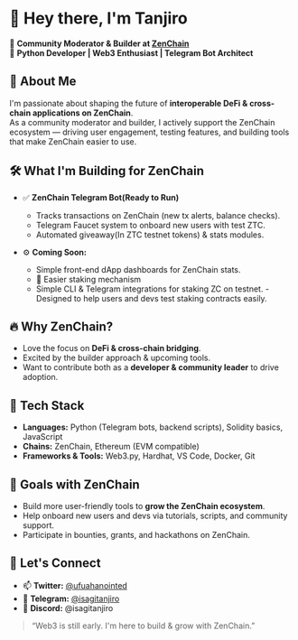 # 👋 Hey there, I'm Tanjiro

🚀 **Community Moderator & Builder at [ZenChain](https://www.zenchain.io/)**  
🐍 **Python Developer | Web3 Enthusiast | Telegram Bot Architect**


## 🌱 About Me
I'm passionate about shaping the future of **interoperable DeFi & cross-chain applications on ZenChain**.  
As a community moderator and builder, I actively support the ZenChain ecosystem — driving user engagement, testing features, and building tools that make ZenChain easier to use.


## 🛠️ What I'm Building for ZenChain
- ✅ **ZenChain Telegram Bot(Ready to Run)**  
  - Tracks transactions on ZenChain (new tx alerts, balance checks).  
  - Telegram Faucet system to onboard new users with test ZTC.  
  - Automated giveaway(In ZTC testnet tokens) & stats modules.

- ⚙️ **Coming Soon:**  
  - Simple front-end dApp dashboards for ZenChain stats.
  - 💎 Easier staking mechanism
   - Simple CLI & Telegram integrations for staking ZC on testnet.
   -Designed to help users and devs test staking contracts easily.


## 🔥 Why ZenChain?
- Love the focus on **DeFi & cross-chain bridging**.  
- Excited by the builder approach & upcoming tools.  
- Want to contribute both as a **developer & community leader** to drive adoption.


## 🧰 Tech Stack
- **Languages:** Python (Telegram bots, backend scripts), Solidity basics, JavaScript
- **Chains:** ZenChain, Ethereum (EVM compatible)
- **Frameworks & Tools:** Web3.py, Hardhat, VS Code, Docker, Git


## 🌟 Goals with ZenChain
- Build more user-friendly tools to **grow the ZenChain ecosystem**.  
- Help onboard new users and devs via tutorials, scripts, and community support.  
- Participate in bounties, grants, and hackathons on ZenChain.


## 🚀 Let's Connect
- 📫 **Twitter:** [@ufuahanointed](https://twitter.com/ufuahanointed)
- 💬 **Telegram:** [@isagitanjiro](https://t.me/isagitanjiro)
- 🤝 **Discord:** @isagitanjiro


> “Web3 is still early. I'm here to build & grow with ZenChain.”
